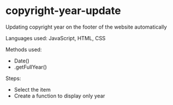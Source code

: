 # copyright-year-update

Updating copyright year on the footer of the website automatically

Languages used: JavaScript, HTML, CSS

Methods used:

- Date()
- .getFullYear()

Steps:

- Select the item
- Create a function to display only year
